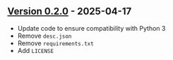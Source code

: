 ## [Version 0.2.0](https://github.com/dataiku/dataiku-contrib/tree/master/esri-geo-enrichment) - 2025-04-17

- Update code to ensure compatibility with Python 3
- Remove `desc.json`
- Remove `requirements.txt`
- Add `LICENSE`